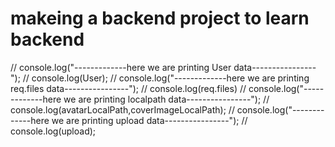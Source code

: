 # makeing a backend project to learn backend 
  // console.log("-------------here we are printing User data----------------");
 // console.log(User);
 // console.log("-------------here we are printing req.files data----------------");
 //  console.log(req.files)
 // console.log("-------------here we are printing localpath data----------------");
    // console.log(avatarLocalPath,coverImageLocalPath);
       // console.log("-------------here we are printing upload data----------------");
    // console.log(upload);
# 
